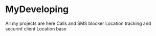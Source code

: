 # MyDeveloping
All my projects are here
Calls and SMS blocker
Location tracking and securinf client
Location base
